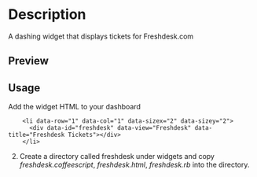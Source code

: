 # Description #
A dashing widget that displays tickets for Freshdesk.com

## Preview ##


## Usage ##

Add the widget HTML to your dashboard
```
    <li data-row="1" data-col="1" data-sizex="2" data-sizey="2">               
      <div data-id="freshdesk" data-view="Freshdesk" data-title="Freshdesk Tickets"></div>
    </li>

```

2. Create a directory called freshdesk under widgets and copy *freshdesk.coffeescript*, *freshdesk.html*, *freshdesk.rb* into the directory.
